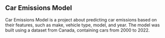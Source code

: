 ## Car Emissions Model

Car Emissions Model is a project about predicting car emissions based on their features, such as make, vehicle type, model, and year.
The model was built using a dataset from Canada, containing cars from 2000 to 2022.
